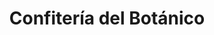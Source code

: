 ---
title: "Confitería del Botánico"
url: /ciudad-autonoma-de-buenos-aires/confiteria-del-botanico/
shop: Bäckerei
---